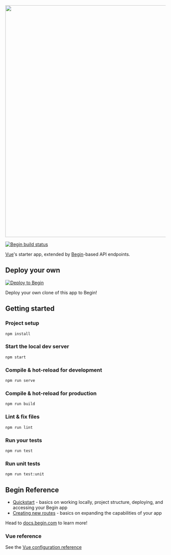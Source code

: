 <img src="https://static.begin.app/node-vue/readme-banner.png" width="726">

[![Begin build status](https://buildstatus.begin.app/cake-o6z/status.svg)](https://begin.com)

[Vue](https://vuejs.org)'s starter app, extended by [Begin](https://begin.com)-based API endpoints.

## Deploy your own

[![Deploy to Begin](https://static.begin.com/deploy-to-begin.svg)](https://begin.com/apps/create?template=https://github.com/begin-examples/node-vue)

Deploy your own clone of this app to Begin!

## Getting started

### Project setup

```
npm install
```

### Start the local dev server

```
npm start
```

### Compile & hot-reload for development

```
npm run serve
```

### Compile & hot-reload for production

```
npm run build
```

### Lint & fix files

```
npm run lint
```

### Run your tests

```
npm run test
```

### Run unit tests

```
npm run test:unit
```

## Begin Reference

- [Quickstart](https://docs.begin.com/en/guides/quickstart/) - basics on working locally, project structure, deploying, and accessing your Begin app
- [Creating new routes](https://docs.begin.com/en/functions/creating-new-functions) - basics on expanding the capabilities of your app

Head to [docs.begin.com](https://docs.begin.com/) to learn more!

### Vue reference

See the [Vue configuration reference](https://cli.vuejs.org/config/)
